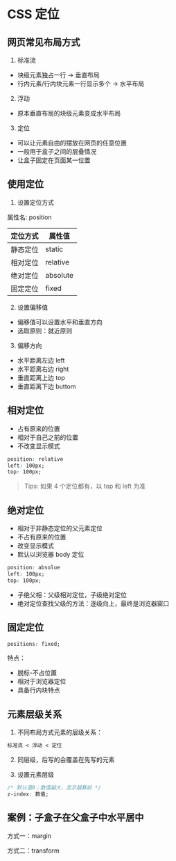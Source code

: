 # CSS 定位

## 网页常见布局方式

1. 标准流

- 块级元素独占一行 -> 垂直布局
- 行内元素/行内块元素一行显示多个 -> 水平布局

2. 浮动

- 原本垂直布局的块级元素变成水平布局

3. 定位

- 可以让元素自由的摆放在网页的任意位置
- 一般用于盒子之间的层叠情况
- 让盒子固定在页面某一位置

## 使用定位

1. 设置定位方式

属性名: position

| 定位方式 | 属性值   |
| -------- | -------- |
| 静态定位 | static   |
| 相对定位 | relative |
| 绝对定位 | absolute |
| 固定定位 | fixed    |

2. 设置偏移值

- 偏移值可以设置水平和垂直方向
- 选取原则：就近原则

3. 偏移方向

- 水平距离左边 left
- 水平距离右边 right
- 垂直距离上边 top
- 垂直距离下边 buttom

## 相对定位

- 占有原来的位置
- 相对于自己之前的位置
- 不改变显示模式

```css
position: relative
left: 100px;
top: 100px;
```

> Tips: 如果 4 个定位都有，以 top 和 left 为准

## 绝对定位

- 相对于非静态定位的父元素定位
- 不占有原来的位置
- 改变显示模式
- 默认以浏览器 body 定位

```css
position: absolue
left: 100px;
top: 100px;
```

- 子绝父相：父级相对定位，子级绝对定位
- 绝对定位查找父级的方法：逐级向上，最终是浏览器窗口

## 固定定位

```css
positions: fixed;
```

特点：

- 脱标-不占位置
- 相对于浏览器定位
- 具备行内块特点

## 元素层级关系

1. 不同布局方式元素的层级关系：

```css
标准流 < 浮动 < 定位
```

2. 同层级，后写的会覆盖在先写的元素

3. 设置元素层级

```css
/* 默认值0；数值越大，显示越靠前 */
z-index: 数值;
```

## 案例：子盒子在父盒子中水平居中

方式一：margin

[](demo/css-position-1.html ':include :type=code')

[](demo/css-position-1.html ':include height=520')

方式二：transform

[](demo/css-position-2.html ':include :type=code')

[](demo/css-position-2.html ':include height=520')
